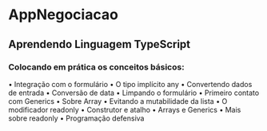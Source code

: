 # AppNegociacao

## Aprendendo Linguagem TypeScript 
### Colocando em prática os conceitos básicos:
 • Integração com o formulário
 • O tipo implícito any
 • Convertendo dados de entrada
 • Conversão de data
 • Limpando o formulário
 • Primeiro contato com Generics
 • Sobre Array
 • Evitando a mutabilidade da lista
 • O modificador readonly
 • Construtor e atalho
 • Arrays e Generics
 • Mais sobre readonly
 • Programação defensiva
